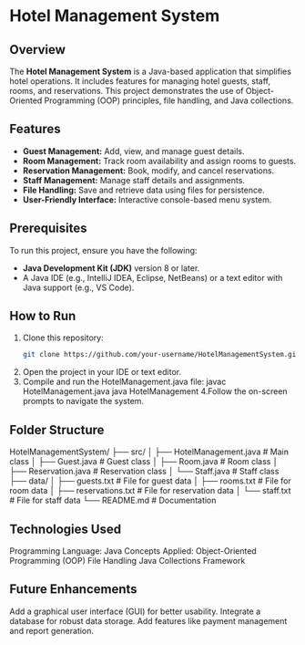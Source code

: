 # Hotel Management System

## Overview
The **Hotel Management System** is a Java-based application that simplifies hotel operations. It includes features for managing hotel guests, staff, rooms, and reservations. This project demonstrates the use of Object-Oriented Programming (OOP) principles, file handling, and Java collections.

## Features
- **Guest Management:** Add, view, and manage guest details.
- **Room Management:** Track room availability and assign rooms to guests.
- **Reservation Management:** Book, modify, and cancel reservations.
- **Staff Management:** Manage staff details and assignments.
- **File Handling:** Save and retrieve data using files for persistence.
- **User-Friendly Interface:** Interactive console-based menu system.

## Prerequisites
To run this project, ensure you have the following:
- **Java Development Kit (JDK)** version 8 or later.
- A Java IDE (e.g., IntelliJ IDEA, Eclipse, NetBeans) or a text editor with Java support (e.g., VS Code).

## How to Run
1. Clone this repository:
   ```bash
   git clone https://github.com/your-username/HotelManagementSystem.git
2. Open the project in your IDE or text editor.
3. Compile and run the HotelManagement.java file:
   javac HotelManagement.java
   java HotelManagement
4.Follow the on-screen prompts to navigate the system.
## Folder Structure
HotelManagementSystem/
├── src/
│   ├── HotelManagement.java   # Main class
│   ├── Guest.java             # Guest class
│   ├── Room.java              # Room class
│   ├── Reservation.java       # Reservation class
│   └── Staff.java             # Staff class
├── data/
│   ├── guests.txt             # File for guest data
│   ├── rooms.txt              # File for room data
│   ├── reservations.txt       # File for reservation data
│   └── staff.txt              # File for staff data
└── README.md                  # Documentation
## Technologies Used
Programming Language: Java
Concepts Applied:
Object-Oriented Programming (OOP)
File Handling
Java Collections Framework
## Future Enhancements
Add a graphical user interface (GUI) for better usability.
Integrate a database for robust data storage.
Add features like payment management and report generation.
